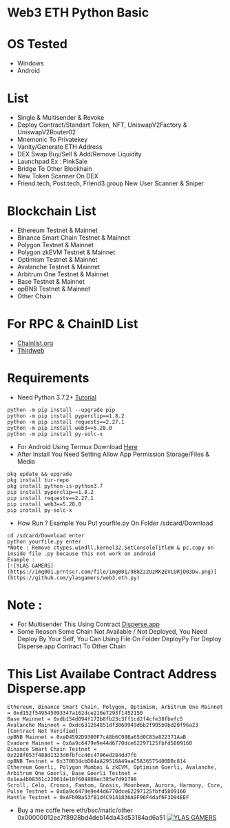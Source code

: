 # Web3 ETH Python Basic
# OS Tested
- Windows
- Android

# List
- Single & Multisender & Revoke
- Deploy Contract/Standart Token, NFT, UniswapV2Factory & UniswapV2Router02
- Mnemonic To Privatekey
- Vanity/Generate ETH Address
- DEX Swap Buy/Sell & Add/Remove Liquidity
- Launchpad Ex : PinkSale
- Bridge To Other Blockhain
- New Token Scanner On DEX
- Friend.tech, Post.tech, Friend3.group New User Scanner & Sniper

# Blockchain List
- Ethereum Testnet & Mainnet
- Binance Smart Chain Testnet & Mainnet
- Polygon Testnet & Mainnet
- Polygon zkEVM Testnet & Mainnet
- Optimism Testnet & Mainnet
- Avalanche Testnet & Mainnet
- Arbitrum One Testnet & Mainnet
- Base Testnet & Mainnet
- opBNB Testnet & Mainnet
- Other Chain

# For RPC & ChainID List
- [Chainlist.org](https://chainlist.org/)
- [Thirdweb](https://thirdweb.com/chainlist)

# Requirements
- Need Python 3.7.2+ [Tutorial](https://mega.nz/embed/sthm2AbT#_fjOr9MztzUYnn5gbsce0GdXUZPpcuSAGJPJicJYo88)
```
python -m pip install --upgrade pip
python -m pip install pyperclip==1.8.2
python -m pip install requests==2.27.1
python -m pip install web3==5.28.0
python -m pip install py-solc-x
```
- For Android Using Termux Download [Here](https://f-droid.org/repo/com.termux_118.apk)
- After Install You Need Setting Allow App Permission Storage/Files & Media
```
pkg update && upgrade
pkg install tur-repo
pkg install python-is-python3.7
pip install pyperclip==1.8.2
pip install requests==2.27.1
pip install web3==5.28.0
pip install py-solc-x
```
- How Run ? Example You Put yourfile.py On Folder /sdcard/Download
```
cd /sdcard/Download enter
python yourfile.py enter
*Note : Remove ctypes.windll.kernel32.SetConsoleTitleW & pc.copy on inside file .py because this not work on android
Example :
[![YLAS GAMERS](https://img001.prntscr.com/file/img001/988Zz2UzRK2EVLURjO03Dw.png)](https://github.com/ylasgamers/web3.eth.py)
```

# Note :
- For Multisender This Using Contract [Disperse.app](https://disperse.app/)
- Some Reason Some Chain Not Available / Not Deployed, You Need Deploy By Your Self, You Can Using File On Folder DeployPy For Deploy Disperse.app Contract To Other Chain
# This List Availabe Contract Address Disperse.app
```
Ethereum, Binance Smart Chain, Polygon, Optimism, Arbitrum One Mainnet = 0xd152f549545093347a162dce210e7293f1452150
Base Mainnet = 0xdb154d094f172b8fb23c3ff1cd2f4cfe38fbefc5
Avalanche Mainnet = 0xdc631264851df3860949d6b2f905b9bd20f96a23 [Contract Not Verified]
opBNB Mainnet = 0xeD4592D9300F7cA8b6C08Ba65d0C83e822371AaB
Evadore Mainnet = 0x6a9c6479e9e44d6770dce62297125fbfd5809160
Binance Smart Chain Testnet = 0x228f053f488d1323d0fbfcc46c4796ed284dd7fb
opBNB Testnet = 0x370034cbD64aA29516A49aaC5A36575400DBc814
Ethereum Goerli, Polygon Mumbai & zkEVM, Optimism Goerli, Avalanche, Arbitrum One Goerli, Base Goerli Testnet = 0x1ea4b08361c220614e10f604808ec385e7d91798
Scroll, Celo, Cronos, Fantom, Gnosis, Moonbeam, Aurora, Harmony, Core, Pulse Testnet = 0x6a9c6479e9e44d6770dce62297125fbfd5809160
Mantle Testnet = 0xAFb0Ba53fB1d4C9141836A9F96F4daf6F3D94EEF
```

- Buy a me coffe here eth/bsc/matic/other 0x00000012ec7f8928bd4deb14da43d53184ad6a51
[![YLAS GAMERS](https://i.ibb.co/DK85Cyx/Screenshot-1.png)](https://github.com/ylasgamers/web3.eth.py)
